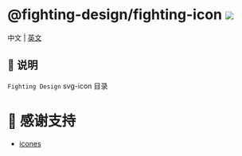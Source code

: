 # @fighting-design/fighting-icon <a href="https://www.npmjs.com/package/@fighting-design/fighting-icon"><img src="https://badgen.net/npm/v/@fighting-design/fighting-icon" /></a>

中文 | [英文](https://github.com/FightingDesign/fighting-design/blob/master/packages/fighting-icon/README.en-US.md)

## 🐳 说明

`Fighting Design` svg-icon 目录

# 💌 感谢支持

- [icones](https://github.com/antfu/icones)
